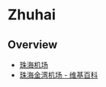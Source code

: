# Zhuhai

## Overview

- [珠海机场](http://www.zhairport.com/index.html)
- [珠海金湾机场 - 维基百科](https://zh.wikipedia.org/wiki/%E7%8F%A0%E6%B5%B7%E9%87%91%E6%B9%BE%E6%9C%BA%E5%9C%BA)
